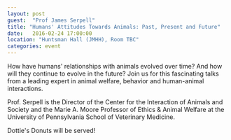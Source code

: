 ```yaml
---
layout: post
guest:  "Prof James Serpell"
title: "Humans' Attitudes Towards Animals: Past, Present and Future"
date:   2016-02-24 17:00:00
location: "Huntsman Hall (JMHH), Room TBC"
categories: event
---
```

How have humans' relationships with animals evolved over time? And how will they continue to evolve in the future? Join us for this fascinating talks from a leading expert in animal welfare, behavior and human-animal interactions.

Prof. Serpell is the Director of the Center for the Interaction of Animals and Society and the Marie A. Moore Professor of Ethics & Animal Welfare at the University of Pennsylvania School of Veterinary Medicine. 

Dottie's Donuts will be served!
